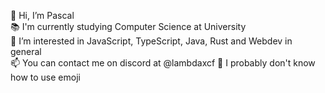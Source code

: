 👋 Hi, I’m Pascal  
📚 I'm currently studying Computer Science at University  
👀 I’m interested in JavaScript, TypeScript, Java, Rust and Webdev in general  
📫 You can contact me on discord at @lambdaxcf
🔮 I probably don't know how to use emoji  
